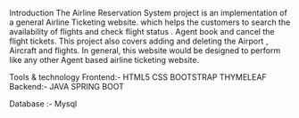 Introduction
The Airline Reservation System project is an implementation of a general Airline Ticketing website. which helps the customers to search the availability of flights and check flight status .
Agent book and cancel the flight tickets. This project also covers adding and deleting the Airport , Aircraft and flights. In general, this website would be designed to perform like any other Agent based airline ticketing website.

Tools & technology
Frontend:-  HTML5
            CSS
            BOOTSTRAP
            THYMELEAF
Backend:- JAVA
          SPRING BOOT

Database :- Mysql           



